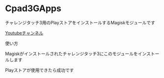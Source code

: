 # Cpad3GApps
チャレンジタッチ3用のPlayストアをインストールするMagiskモジュールです

<a href="https://www.youtube.com/@Goat-and-Fox">Youtubeチャンネル</a>

使い方

Magiskがインストールされたチャレンジタッチ3にこのモジュールをインストールします

Playストアが使用できたら成功です
